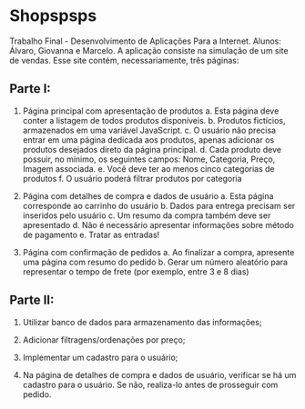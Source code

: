 # Shopspsps
Trabalho Final - Desenvolvimento de Aplicações Para a Internet.
Alunos: Álvaro, Giovanna e Marcelo.
A aplicação consiste na simulação de um site de vendas. Esse site contém, necessariamente, três páginas:

## Parte I:
1. Página principal com apresentação de produtos
  a. Esta página deve conter a listagem de todos produtos disponíveis.
  b. Produtos fictícios, armazenados em uma variável JavaScript.
  c. O usuário não precisa entrar em uma página dedicada aos produtos, apenas adicionar os produtos desejados direto da página principal.
  d. Cada produto deve possuir, no mínimo, os seguintes campos: Nome, Categoria, Preço, Imagem associada.
  e. Você deve ter ao menos cinco categorias de produtos
  f. O usuário poderá filtrar produtos por categoria

2. Página com detalhes de compra e dados de usuário
  a. Esta página corresponde ao carrinho do usuário
  b. Dados para entrega precisam ser inseridos pelo usuário
  c. Um resumo da compra também deve ser apresentado
  d. Não é necessário apresentar informações sobre método de pagamento
  e. Tratar as entradas!

3. Página com confirmação de pedidos
  a. Ao finalizar a compra, apresente uma página com resumo do pedido
  b. Gerar um número aleatório para representar o tempo de frete (por exemplo, entre 3 e 8 dias)

## Parte II:
1. Utilizar banco de dados para armazenamento das informações;

2. Adicionar filtragens/ordenações por preço;

3. Implementar um cadastro para o usuário;
4. Na página de detalhes de compra e dados de usuário, verificar se há um cadastro para o usuário. Se não, realiza-lo antes de prosseguir com pedido.
